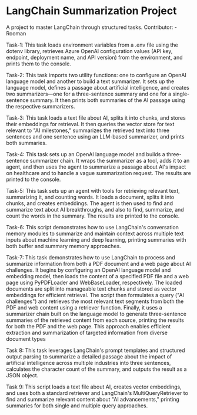# LangChain Summarization Project
A project to master LangChain through structured tasks.
Contributor: - Rooman

Task-1:
This task loads environment variables from a .env file using the dotenv library, retrieves Azure OpenAI configuration values (API key, endpoint, deployment name, and API version) from the environment, and prints them to the console.

Task-2:
This task imports two utility functions: one to configure an OpenAI language model and another to build a text summarizer. It sets up the language model, defines a passage about artificial intelligence, and creates two summarizers—one for a three-sentence summary and one for a single-sentence summary. It then prints both summaries of the AI passage using the respective summarizers.

Task-3:
This task loads a text file about AI, splits it into chunks, and stores their embeddings for retrieval. It then queries the vector store for text relevant to "AI milestones," summarizes the retrieved text into three sentences and one sentence using an LLM-based summarizer, and prints both summaries.

Task-4:
This task sets up an OpenAI language model and builds a three-sentence summarizer chain. It wraps the summarizer as a tool, adds it to an agent, and then uses the agent to summarize a passage about AI's impact on healthcare and to handle a vague summarization request. The results are printed to the console.

Task-5:
This task sets up an agent with tools for retrieving relevant text, summarizing it, and counting words. It loads a document, splits it into chunks, and creates embeddings. The agent is then used to find and summarize text about AI breakthroughs, and also to find, summarize, and count the words in the summary. The results are printed to the console.

Task-6:
This script demonstrates how to use LangChain's conversation memory modules to summarize and maintain context across multiple text inputs about machine learning and deep learning, printing summaries with both buffer and summary memory approaches.

Task-7:
This task demonstrates how to use LangChain to process and summarize information from both a PDF document and a web page about AI challenges. It begins by configuring an OpenAI language model and embedding model, then loads the content of a specified PDF file and a web page using PyPDFLoader and WebBaseLoader, respectively. The loaded documents are split into manageable text chunks and stored as vector embeddings for efficient retrieval. The script then formulates a query ("AI challenges") and retrieves the most relevant text segments from both the PDF and web content using a retriever function. Finally, it uses a summarizer chain built on the language model to generate three-sentence summaries of the retrieved content from each source, printing the results for both the PDF and the web page. This approach enables efficient extraction and summarization of targeted information from diverse document types

Task 8:
This task leverages LangChain's prompt templates and structured output parsing to summarize a detailed passage about the impact of artificial intelligence across multiple industries into three sentences, calculates the character count of the summary, and outputs the result as a JSON object.

Task 9:
This script loads a text file about AI, creates vector embeddings, and uses both a standard retriever and LangChain's MultiQueryRetriever to find and summarize relevant content about "AI advancements," printing summaries for both single and multiple query approaches.